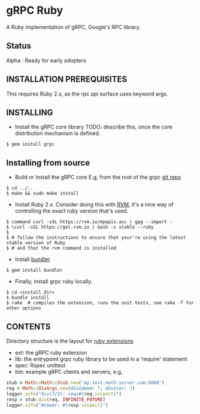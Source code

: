 gRPC Ruby
=========

A Ruby implementation of gRPC, Google's RPC library.

Status
-------

Alpha : Ready for early adopters

INSTALLATION PREREQUISITES
--------------------------

This requires Ruby 2.x, as the rpc api surface uses keyword args.


INSTALLING
----------

- Install the gRPC core library
  TODO: describe this, once the core distribution mechanism is defined.
```
$ gem install grpc
```


Installing from source
----------------------

- Build or Install the gRPC core
E.g, from the root of the grpc [git repo](https://github.com/google/grpc)
```
$ cd ../..
$ make && sudo make install
```

- Install Ruby 2.x. Consider doing this with [RVM](http://rvm.io), it's a nice way of controlling
  the exact ruby version that's used.
```
$ command curl -sSL https://rvm.io/mpapis.asc | gpg --import -
$ \curl -sSL https://get.rvm.io | bash -s stable --ruby
$
$ # follow the instructions to ensure that your're using the latest stable version of Ruby
$ # and that the rvm command is installed
```

- Install [bundler](http://bundler.io/)
```
$ gem install bundler
```

- Finally, install grpc ruby locally.
```
$ cd <install_dir>
$ bundle install
$ rake  # compiles the extension, runs the unit tests, see rake -T for other options
```

CONTENTS
--------

Directory structure is the layout for [ruby extensions](http://guides.rubygems.org/gems-with-extensions/)

- ext:
  the gRPC ruby extension
- lib:
  the entrypoint grpc ruby library to be used in a 'require' statement
- spec:
  Rspec unittest
- bin:
  example gRPC clients and servers, e.g,
```ruby
stub = Math::Math::Stub.new('my.test.math.server.com:8080')
req = Math::DivArgs.new(dividend: 7, divisor: 3)
logger.info("div(7/3): req=#{req.inspect}")
resp = stub.div(req, INFINITE_FUTURE)
logger.info("Answer: #{resp.inspect}")
```

